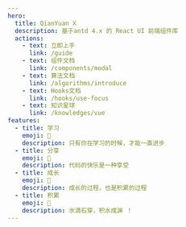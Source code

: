 ```yaml
---
hero:
  title: QianYuan X
  description: 基于antd 4.x 的 React UI 前端组件库
  actions:
    - text: 立即上手
      link: /guide
    - text: 组件文档
      link: /components/modal
    - text: 算法文档
      link: /algorithms/introduce
    - text: Hooks文档
      link: /hooks/use-focus
    - text: 知识星球
      link: /knowledges/vue
features:
  - title: 学习
    emoji: 💎
    description: 只有你在学习的时候，才能一直进步
  - title: 分享
    emoji: 🌈
    description: 代码的快乐是一种享受
  - title: 成长
    emoji: 🌱
    description: 成长的过程，也是积累的过程
  - title: 积累
    emoji: 🚀
    description: 水滴石穿，积水成渊 ！
---
```

